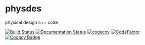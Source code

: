 # physdes
physical design c++ code

[![Build Status](https://travis-ci.com/luk036/physdes.svg?branch=master)](https://travis-ci.com/luk036/physdes)
[![Documentation Status](https://readthedocs.org/projects/physdes/badge/?version=latest)](https://physdes.readthedocs.io/en/latest/?badge=latest)
[![codecov](https://codecov.io/gh/luk036/physdes/branch/master/graph/badge.svg)](https://codecov.io/gh/luk036/physdes)
[![CodeFactor](https://www.codefactor.io/repository/github/luk036/physdes/badge)](https://www.codefactor.io/repository/github/luk036/physdes)
[![Codacy Badge](https://api.codacy.com/project/badge/Grade/18390da71e2144d7a392fc9694e2d91f)](https://www.codacy.com/manual/luk036/physdes?utm_source=github.com&amp;utm_medium=referral&amp;utm_content=luk036/physdes&amp;utm_campaign=Badge_Grade)
